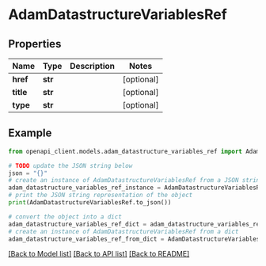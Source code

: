 # AdamDatastructureVariablesRef


## Properties

Name | Type | Description | Notes
------------ | ------------- | ------------- | -------------
**href** | **str** |  | [optional] 
**title** | **str** |  | [optional] 
**type** | **str** |  | [optional] 

## Example

```python
from openapi_client.models.adam_datastructure_variables_ref import AdamDatastructureVariablesRef

# TODO update the JSON string below
json = "{}"
# create an instance of AdamDatastructureVariablesRef from a JSON string
adam_datastructure_variables_ref_instance = AdamDatastructureVariablesRef.from_json(json)
# print the JSON string representation of the object
print(AdamDatastructureVariablesRef.to_json())

# convert the object into a dict
adam_datastructure_variables_ref_dict = adam_datastructure_variables_ref_instance.to_dict()
# create an instance of AdamDatastructureVariablesRef from a dict
adam_datastructure_variables_ref_from_dict = AdamDatastructureVariablesRef.from_dict(adam_datastructure_variables_ref_dict)
```
[[Back to Model list]](../README.md#documentation-for-models) [[Back to API list]](../README.md#documentation-for-api-endpoints) [[Back to README]](../README.md)


